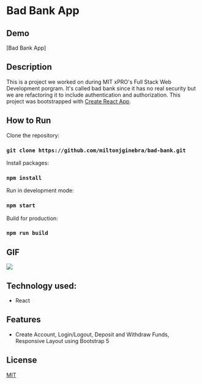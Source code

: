 # Bad Bank App

## Demo

[Bad Bank App]


## Description

This is a project we worked on during MIT xPRO's Full Stack Web Development porgram. It's called bad bank since it has no real security but we are refactoring it to include authentication and authorization. This project was bootstrapped with [Create React App](https://github.com/facebook/create-react-app).


## How to Run

Clone the repository:
### `git clone https://github.com/miltonjginebra/bad-bank.git`

Install packages:
### `npm install`

Run in development mode:
### `npm start`

Build for production:
### `npm run build`


## GIF

![](https://media.giphy.com/media/JGKAldBER2ox1u0Fq5/source.gif)


## Technology used:

- React


## Features 

- Create Account, Login/Logout, Deposit and Withdraw Funds, Responsive Layout using Bootstrap 5


## License 

[MIT](https://opensource.org/licenses/MIT)


